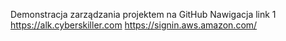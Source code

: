 Demonstracja zarządzania projektem na GitHub
Nawigacja
link 1
https://alk.cyberskiller.com
https://signin.aws.amazon.com/
